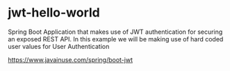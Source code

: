 # jwt-hello-world
Spring Boot Application that makes use of JWT authentication for securing an exposed REST API. In this example we will be making use of hard coded user values for User Authentication

https://www.javainuse.com/spring/boot-jwt
